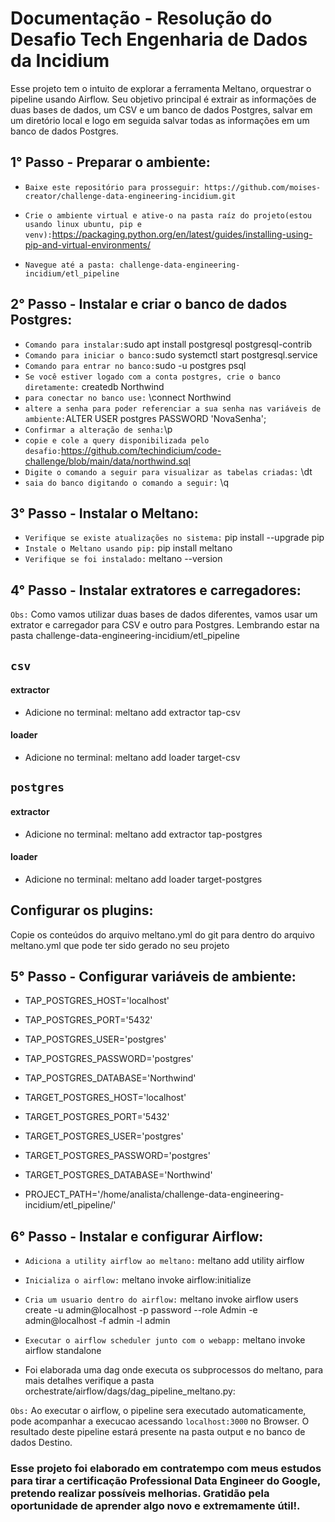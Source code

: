 # Documentação - Resolução do Desafio Tech Engenharia de Dados da Incidium

Esse projeto tem o intuito de explorar a ferramenta Meltano, orquestrar o pipeline usando Airflow. Seu objetivo principal é extrair as informações de duas bases de dados, um CSV e um banco de dados Postgres, salvar em um diretório local e logo em seguida salvar todas as informações em um banco de dados Postgres.


## 1° Passo - Preparar o ambiente:

* `Baixe este repositório para prosseguir: https://github.com/moises-creator/challenge-data-engineering-incidium.git`

* `Crie o ambiente virtual e ative-o na pasta raíz do projeto(estou usando linux ubuntu, pip e venv):`https://packaging.python.org/en/latest/guides/installing-using-pip-and-virtual-environments/

* `Navegue até a pasta: challenge-data-engineering-incidium/etl_pipeline`

## 2° Passo - Instalar e criar o banco de dados Postgres:
* `Comando para instalar:`sudo apt install postgresql postgresql-contrib
* `Comando para iniciar o banco:`sudo systemctl start postgresql.service
* `Comando para entrar no banco:`sudo -u postgres psql
* `Se você estiver logado com a conta postgres, crie o banco diretamente:` createdb Northwind
* `para conectar no banco use:` \connect Northwind
* `altere a senha para poder referenciar a sua senha nas variáveis de ambiente:`ALTER USER postgres PASSWORD 'NovaSenha';
* `Confirmar a alteração de senha:`\p
* `copie e cole a query disponibilizada pelo desafio:`https://github.com/techindicium/code-challenge/blob/main/data/northwind.sql
* `Digite o comando a seguir para visualizar as tabelas criadas:` \dt
* `saia do banco digitando o comando a seguir:` \q

## 3° Passo - Instalar o Meltano:

* `Verifique se existe atualizações no sistema:` pip install --upgrade pip  
* `Instale o Meltano usando pip:` pip install meltano  
* `Verifique se foi instalado:` meltano --version  


## 4° Passo - Instalar extratores e carregadores:

`Obs:` Como vamos utilizar duas bases de dados diferentes, vamos usar um extrator e carregador para CSV e outro para Postgres. Lembrando estar na pasta challenge-data-engineering-incidium/etl_pipeline


## `csv`
#### extractor
* Adicione no terminal: meltano add extractor tap-csv   

#### loader
* Adicione no terminal: meltano add loader target-csv 


## `postgres`
#### extractor
* Adicione no terminal: meltano add extractor tap-postgres 

#### loader
* Adicione no terminal: meltano add loader target-postgres

## Configurar os plugins:
Copie os conteúdos do arquivo meltano.yml do git para dentro do arquivo meltano.yml que pode ter sido gerado no seu projeto

## 5° Passo - Configurar variáveis de ambiente:
* TAP_POSTGRES_HOST='localhost'
* TAP_POSTGRES_PORT='5432'
* TAP_POSTGRES_USER='postgres'
* TAP_POSTGRES_PASSWORD='postgres'
* TAP_POSTGRES_DATABASE='Northwind'

* TARGET_POSTGRES_HOST='localhost'
* TARGET_POSTGRES_PORT='5432'
* TARGET_POSTGRES_USER='postgres'
* TARGET_POSTGRES_PASSWORD='postgres'
* TARGET_POSTGRES_DATABASE='Northwind'
* PROJECT_PATH='/home/analista/challenge-data-engineering-incidium/etl_pipeline/'




## 6° Passo - Instalar e configurar Airflow:


* `Adiciona a utility airflow ao meltano:` meltano add utility airflow

* `Inicializa o airflow:` meltano invoke airflow:initialize

* `Cria um usuario dentro do airflow:` meltano invoke airflow users create -u admin@localhost -p password --role Admin -e admin@localhost -f admin -l admin

* `Executar o airflow scheduler junto com o webapp:` meltano invoke airflow standalone

* Foi elaborada uma dag onde executa os subprocessos do meltano, para mais detalhes verifique a pasta orchestrate/airflow/dags/dag_pipeline_meltano.py:

`Obs:` Ao executar o airflow, o pipeline sera executado automaticamente, pode acompanhar a execucao acessando `localhost:3000` no Browser. O resultado deste pipeline estará presente na pasta output e no banco de dados Destino.




### Esse projeto foi elaborado em contratempo com meus estudos para tirar a certificação Professional Data Engineer do Google, pretendo realizar possíveis melhorias. Gratidão pela oportunidade de aprender algo novo e extremamente útil!.
